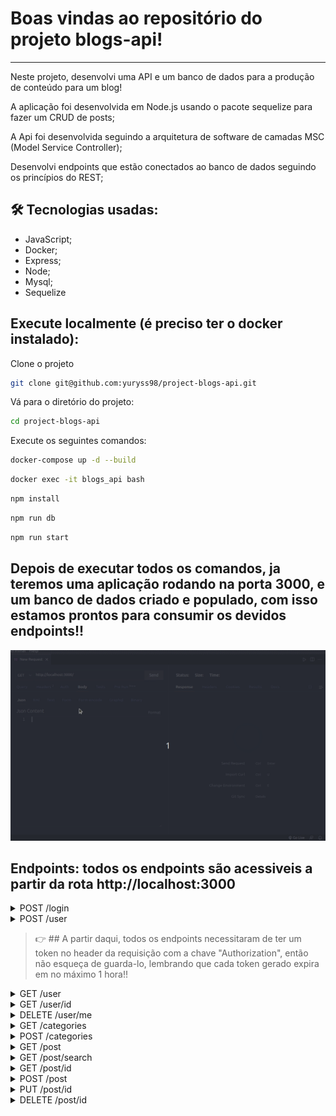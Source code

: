 # Boas vindas ao repositório do projeto blogs-api!

---

Neste projeto, desenvolvi uma API e um banco de dados para a produção de conteúdo para um blog!

A aplicação foi desenvolvida em Node.js usando o pacote sequelize para fazer um CRUD de posts;

A Api foi desenvolvida seguindo a arquitetura de software de camadas MSC (Model Service Controller);

Desenvolvi endpoints que estão conectados ao banco de dados seguindo os princípios do REST;


## 🛠 Tecnologias usadas:

* JavaScript;
* Docker;
* Express;
* Node;
* Mysql;
* Sequelize

## Execute localmente (é preciso ter o docker instalado):

Clone o projeto
```bash
git clone git@github.com:yuryss98/project-blogs-api.git
```

Vá para o diretório do projeto:
```bash
cd project-blogs-api
```

Execute os seguintes comandos:
```bash
docker-compose up -d --build
```

```bash  
docker exec -it blogs_api bash
```

```bash
npm install
```

```bash
npm run db
```

```bash
npm run start
```

## Depois de executar todos os comandos, ja teremos uma aplicação rodando na porta 3000, e um banco de dados criado e populado, com isso estamos prontos para consumir os devidos endpoints!!

<img src="./docs/docs.gif" alt="giff"/>

## Endpoints: todos os endpoints são acessiveis a partir da rota http://localhost:3000
  
  <details close>
  <summary>POST /login</summary>
  
  -- O método POST em /login quando executado com um email e senha corretos retorna um token, token esse que é usado para poder acessar outras rotas da api, aceita 2 campos, sendo eles:
  
  -- email: campo do tipo texto, tem que ser um email no formato valido exemplo => "lewishamilton@gmail.com" - CAMPO OBRIGATORIO;
  
  -- password: campo do tipo texto, tem que ser de no minimo 6 caracters exemplo => "123456" - CAMPO OBRIGATORIO;
  
  EXEMPLO:
  
  ```json
      {
        "email": "lewishamilton@gmail.com",
        "password": "123456"
      }
  ```
  
  </details>
  
  <details close>
  <summary>POST /user</summary>
  -- O método POST em /user é usado para criar um usuario, quando criado com sucesso retorna um token, token esse que é usado para poder acessar outras    rotas da api, aceita 4 campos, sendo eles:
  
    -- displayName: campo do tipo texto de no minimo 8 caracters - CAMPO OBRIGATORIO;
    
    -- email: campo do tipo texto, tem que ser um email no formato valido => exemplo@exemplo.com - CAMPO OBRIGATORIO;
    
    -- password: campo do tipo texto de no minimo 6 caracters - CAMPO OBRIGATORIO;
    
    -- image: campo do tipo texto, aqui pode colocar a url de alguma imagem - CAMPO NÃO OBRIGATORIO;
  
  EXEMPLO:
  
  ```json
      {
        "displayName": "testando",
        "email": "teste@teste.com",
        "password": "123456"
      }
  ```
  
  </details>
  
  > :point_right: ## A partir daqui, todos os endpoints necessitaram de ter um token no header da requisição com a chave "Authorization", então não esqueça de guarda-lo, lembrando que cada token gerado expira em no máximo 1 hora!!
  
  <details close>
  <summary>GET /user</summary>
  -- O método GET em /user é usado para listar todos os usuarios da nossa aplicação;
  
  </details>
  
  <details close>
  <summary>GET /user/id</summary>
  -- O método GET em /user/id é usado para listar um usuario especifico, onde id é o id do usuario no banco de dados;
  
  </details>
  
  <details close>
  <summary>DELETE /user/me</summary>
  -- O método DELETE em /user/me é usado para deletar o próprio usuario que está logado no sistema atualmente;
  
  </details>
  
   <details close>
  <summary>GET /categories</summary>
  -- O método GET em /categories é usado para listar todas as categorias de posts em nossa aplicação;
 
  </details>
  
  <details close>
  <summary>POST /categories</summary>
  -- O método POST em /categories é usado para criar uma categoria, aceita 1 campo, sendo ele:
  
    -- name: campo do tipo texto de no minimo 5 caracters - CAMPO OBRIGATORIO;
  
  EXEMPLO:
  
  ```json
      {
        "name": "nova categoria"
      }
  ```
  
  </details>
  
  <details close>
  <summary>GET /post</summary>
  -- O método GET em /post é usado listar todos os posts criados juntamente com suas categorias e o usuario que o criou;
  
  </details>
  
  <details close>
  <summary>GET /post/search</summary>
  -- O método GET em /post/search é usado listar todos os posts que contenham em title ou content a palavra pesquisada na query.
  
  EXEMPLO:
  
    http://localhost:3000/post/search?q=vamos que vamos
  
  </details>
  
  <details close>
  <summary>GET /post/id</summary>
  -- O método GET em /post/id é usado para listar um post especifico, onde id é o id do post no banco de dados;
  
  </details>
  
   <details close>
  <summary>POST /post</summary>
  -- O método POST em /post é usado para criar um post, aceita 3 campos, sendo eles:
  
    -- title: campo do tipo texto de no minimo 1 caracters - CAMPO OBRIGATORIO;
    
    -- content: campo do tipo texto de no minimo 1 caracters - CAMPO OBRIGATORIO;
    
    -- categoryIds: campo do tipo array (lista) de no minimo 1 item e o item tem que ser do tipo numérico - CAMPO OBRIGATORIO;
  
  EXEMPLO:
  
  ```json
      {
        "title": "criando um post",
        "content": "post devidamente criado",
        "categoryIds": [1, 2]
      }
  ```
  
  </details>
  
  <details close>
  <summary>PUT /post/id</summary>
  -- O método PUT em /post/id é usado para atualizar um post especifico onde id é o seu id no banco de dados, aceita 2 campos, sendo eles:
  
    -- title: campo do tipo texto de no minimo 1 caracters - CAMPO OBRIGATORIO;
    
    -- content: campo do tipo texto de no minimo 1 caracters - CAMPO OBRIGATORIO;
  
  EXEMPLO: 
  
  ```json
      {
        "title": "atualizando o post",
        "content": "post devidamente atualizado"
      }
  ```
  
  </details>
  
  <details close>
  <summary>DELETE /post/id</summary>
  -- O método DELETE em /post/id é usado para deletar um post especifico, onde id é o id do post no banco de dados. A aplicação só permiti a deleção de um blog post caso a pessoa seja dona dele;
  
  </details>
  
  
  
